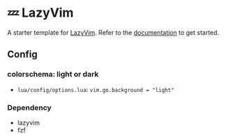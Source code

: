 # 💤 LazyVim

A starter template for [LazyVim](https://github.com/LazyVim/LazyVim).
Refer to the [documentation](https://lazyvim.github.io/installation) to get started.

## Config

### colorschema: light or dark

- `lua/config/options.lua`: `vim.go.background = "light"`

### Dependency

- lazyvim
- fzf
